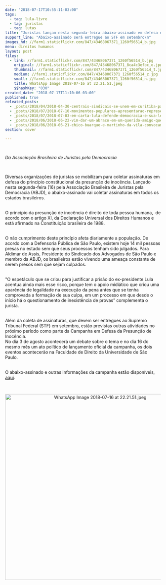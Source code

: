 ```yaml
---
date: "2018-07-17T10:55:11-03:00"
tags:
  - tag: lula-livre
  - tag: juristas
  - tag: lutas
title: "Juristas lançam nesta segunda-feira abaixo-assinado em defesa da presunção de inocência\n"
support_line: "Abaixo-assinado será entregue ao STF em setembro\n"
images_hd: //farm1.staticflickr.com/847/43468067371_1260f56514_b.jpg
menu: direitos humanos
layout: post
files:
  - link: //farm1.staticflickr.com/847/43468067371_1260f56514_b.jpg
    original: //farm1.staticflickr.com/847/43468067371_8ca4c3efbc_o.jpg
    thumbnail: //farm1.staticflickr.com/847/43468067371_1260f56514_t.jpg
    medium: //farm1.staticflickr.com/847/43468067371_1260f56514_z.jpg
    small: //farm1.staticflickr.com/847/43468067371_1260f56514_n.jpg
    title: WhatsApp Image 2018-07-16 at 22.21.51.jpeg
    $$hashKey: "030"
created_date: "2018-07-17T11:10:06-03:00"
published: true
releated_posts:
  - _posts/2018/04/2018-04-30-centrais-sindicais-se-unem-em-curitiba-para-1o-de-maio-por-lula-livre.md
  - _posts/2018/07/2018-07-10-movimentos-populares-apresentarao-representacao-contra-moro-no-cnj.md
  - _posts/2018/07/2018-07-03-em-carta-lula-defende-democracia-e-sua-legitimidade-em-se-candidatar.md
  - _posts/2018/06/2018-06-22-vim-dar-um-abraco-em-um-querido-amigo-que-luta-diz-mujica.md
  - _posts/2018/06/2018-06-21-chico-buarque-e-martinho-da-vila-convocam-para-o-festival-lula-livre.md
section: cover

---
```

<p>&nbsp;</p>

<p><em>Da Associa&ccedil;&atilde;o Brasileira de Juristas pela Democracia</em></p>

<p>&nbsp;</p>

<p>Diversas organiza&ccedil;&otilde;es de juristas se mobilizam para coletar assinaturas em defesa do princ&iacute;pio constitucional da presun&ccedil;&atilde;o de inoc&ecirc;ncia. Lan&ccedil;ado nesta segunda-feira (16) pela Associa&ccedil;&atilde;o Brasileira de Juristas pela Democracia (ABJD), o abaixo-assinado vai coletar assinaturas em todos os estados brasileiros.&nbsp;</p>

<p><br />
O princ&iacute;pio da presun&ccedil;&atilde;o de inoc&ecirc;ncia &eacute; direito de toda pessoa humana,&nbsp; de acordo com o artigo XI, da Declara&ccedil;&atilde;o Universal dos Direitos Humanos e est&aacute; afirmado na Constitui&ccedil;&atilde;o brasileira de 1988.&nbsp;</p>

<p><br />
O n&atilde;o cumprimento deste princ&iacute;pio afeta diariamente a popula&ccedil;&atilde;o. De acordo com a Defensoria P&uacute;blica de S&atilde;o Paulo, existem hoje 14 mil pessoas presas no estado sem que seus processos tenham sido julgados. Para Aldimar de Assis, Presidente do Sindicado dos Advogados de S&atilde;o Paulo e membro da ABJD, os brasileiros est&atilde;o vivendo uma amea&ccedil;a constante de serem presos sem que sejam culpados.</p>

<p><br />
&quot;O espet&aacute;culo que se criou para justificar a pris&atilde;o do ex-presidente Lula acentua ainda mais esse risco, porque tem o apoio midi&aacute;tico que criou uma apar&ecirc;ncia de legalidade na execu&ccedil;&atilde;o da pena antes que se tenha comprovada a forma&ccedil;&atilde;o de sua culpa, em um processo em que desde o in&iacute;cio h&aacute; o questionamento de inexist&ecirc;ncia de provas&rdquo; complementa o jurista.&nbsp;</p>

<p><br />
Al&eacute;m da coleta de assinaturas, que devem ser entregues ao Supremo Tribunal Federal (STF) em setembro, est&atilde;o previstas outras atividades no pr&oacute;ximo per&iacute;odo como parte da Campanha em Defesa da Presun&ccedil;&atilde;o de Inoc&ecirc;ncia.&nbsp;<br />
No dia 3 de agosto acontecer&aacute; um debate sobre o tema e no dia 16 do mesmo m&ecirc;s um ato pol&iacute;tico de lan&ccedil;amento oficial da campanha, os dois eventos acontecer&atilde;o na Faculdade de Direito da Universidade de S&atilde;o Paulo.&nbsp;</p>

<p><br />
O abaixo-assinado e outras informa&ccedil;&otilde;es da campanha est&atilde;o dispon&iacute;veis, <a href="http://www.abjd.org.br">aqui</a>.</p>

<p>&nbsp;</p>

<p style="text-align:center"><img alt="WhatsApp Image 2018-07-16 at 22.21.51.jpeg" height="600" src="//farm1.staticflickr.com/847/43468067371_1260f56514_b.jpg" width="600" /></p>
